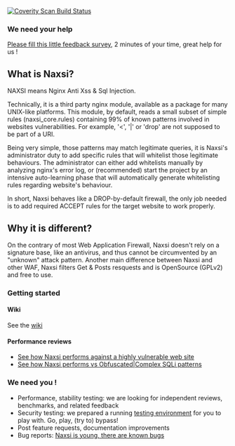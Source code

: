<a href="https://scan.coverity.com/projects/1883">
  <img alt="Coverity Scan Build Status"
       src="https://scan.coverity.com/projects/1883/badge.svg"/>
</a>


### We need your help

[Please fill this little feedback survey](https://docs.google.com/spreadsheet/viewform?formkey=dG9UWDFuTEhiWWt4UF9fZEtwWFVJUlE6MQ), 2 minutes of your time, great help for us !


## What is Naxsi?

NAXSI means Nginx Anti Xss & Sql Injection. 

Technically, it is a third party nginx module, available as a package for
many UNIX-like platforms. This module, by default, reads a small subset of
simple rules (naxsi_core.rules) containing 99% of known patterns involved in
websites vulnerabilities. For example, '<', '|' or 'drop' are not supposed
to be part of a URI.

Being very simple, those patterns may match legitimate queries, it is
Naxsi's administrator duty to add specific rules that will whitelist those
legitimate behaviours. The administrator can either add whitelists manually
by analyzing nginx's error log, or (recommended) start the project by an
intensive auto-learning phase that will automatically generate whitelisting
rules regarding website's behaviour.

In short, Naxsi behaves like a DROP-by-default firewall, the only job needed
is to add required ACCEPT rules for the target website to work properly.

## Why it is different?

On the contrary of most Web Application Firewall, Naxsi doesn't rely on a
signature base, like an antivirus, and thus cannot be circumvented by an
"unknown" attack pattern. Another main difference between Naxsi and other
WAF, Naxsi filters Get & Posts resquests and is OpenSource (GPLv2) and free to use.

### Getting started

#### Wiki

See the [wiki](https://github.com/nbs-system/naxsi/wiki)


#### Performance reviews

  * [See how Naxsi performs against a highly vulnerable web site](https://github.com/nbs-system/naxsi/wiki/NaxsiVsAppScan) 
  * [See how Naxsi performs vs Obfuscated|Complex SQLi patterns](https://github.com/nbs-system/naxsi/wiki/naxsivsobfuscated)

### We need you !

 * Performance, stability testing: we are looking for independent reviews, benchmarks, and related feedback
 * Security testing: we prepared a running [testing environment](http://github.com/nbs-system/naxsi/wiki/OnlyTrustWhatYouCanTest) for you to play with. Go, play, (try to) bypass!
 * Post feature requests, documentation improvements
 * Bug reports: [Naxsi is young, there are known bugs](https://github.com/nbs-system/naxsi/wiki/KnownBugs)

